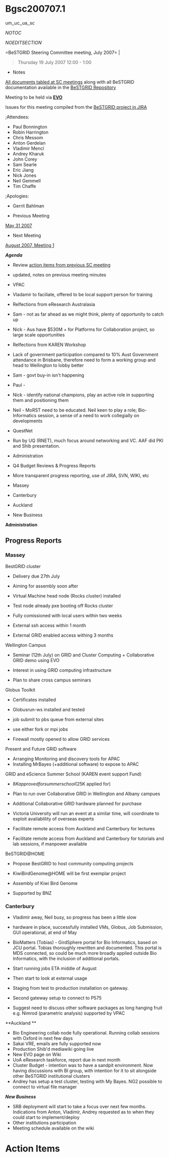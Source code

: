# Bgsc200707.1

um,,uc,,ua,,sc

_*NOTOC*_

_*NOEDITSECTION*_

=BeSTGRID Steering Committee meeting, July 2007= |

>  Thursday 19 July 2007
>  12:00 - 1:00

- Notes

[All documents tabled at SC meetings](https://svn.csi.ac.nz/svn/bestgrid/community/sc/) along with all BeSTGRID documentation available in the [BeSTGRID Repository](https://svn.csi.ac.nz/svn/bestgrid/)

Meeting to be held via **[EVO](http://evo.vrvs.org/)**

Issues for this meeting compiled from the [BeSTGRID project in JIRA](http://support.csi.ac.nz:8080/browse/BG)

;Attendees:
- Paul Bonnington
- Robin Harrington
- Chris Messom
- Anton Gerdelan
- Vladimir Mencl
- Andrey Kharuk
- John Corey
- Sam Searle
- Eric Jiang
- Nick Jones
- Neil Gemmell
- Tim Chaffe

;Apologies:
- Gerrit Bahlman

- Previous Meeting

[May 31 2007](/wiki/spaces/BeSTGRID/pages/3816950532)
- Next Meeting

[August 2007, Meeting 1](/wiki/spaces/BeSTGRID/pages/3816950759)

***Agenda***
- Review [action items from previous SC meeting](/wiki/spaces/BeSTGRID/pages/3816950532#Bgsc200705-ActionItems)
	
- updated, notes on previous meeting minutes
- VPAC
	
- Vladamir to faciliate, offered to be local support person for training
- Relfections from eResearch Australasia
	
- Sam - not as far ahead as we might think, plenty of opportunity to catch up
- Nick - Aus have $530M + for Platforms for Collaboration project, so large scale opportunities
- Relfections from KAREN Workshop
	
- Lack of government participation compared to 10% Aust Government attendance in Brisbane, therefore need to form a working group and head to Wellington to lobby better
- Sam - govt buy-in isn't happening
- Paul -
- Nick - identify national champions, play an active role in supporting them and positioning them
- Neil - MoRST need to be educated. Neil keen to play a role; Bio-Informatics session, a sense of a need to work collegially on developments
- QuestNet
	
- Run by UQ (RNET), much focus around networking and VC. AAF did PKI and Shib presentation.
- Administration
	
- Q4 Budget Reviews & Progress Reports
- More transparent progress reporting, use of JIRA, SVN, WIKI, etc
- Massey
- Canterbury
- Auckland
- New Business

**Administration**

## Progress Reports

### Massey 

BestGRID cluster

- Delivery due 27th July
- Aiming for assembly soon after
- Virtual Machine head node (Rocks cluster) installed
	
- Test node already pxe booting off Rocks cluster
- Fully comissioned with local users within two weeks
- External ssh access within 1 month
- External GRID enabled access withing 3 months

Wellington Campus

- Seminar (12th July) on GRID and Cluster Computing + Collaborative GRID demo using EVO
	
- Interest in using GRID computing infrastructure
- Plan to share cross campus seminars

Globus Toolkit

- Certificates installed
- Globusrun-ws installed and tested
	
- job submit to pbs queue from external sites
- use either fork or mpi jobs
- Firewall mostly opened to allow GRID services

Present and Future GRID software 

- Arranging Monitoring and discovery tools for APAC
- Installing MrBayes (+additional software) to expose to APAC

GRID and eScience Summer School (KAREN event support Fund)

- $8K approved for summer school ($25K applied for)
- Plan to run over Collaborative GRID in Wellington and Albany campues
	
- Additional Collaborative GRID hardware planned for purchase
- Victoria University will run an event at a similar time, will coordinate to exploit availablility of overseas experts
- Facilitate remote access from Auckland and Canterbury for lectures
- Facilitate remote access from Auckland and Canterbury for tutorials and lab sessions, if manpower available

BeSTGRID@HOME

- Propose BestGRID to host community computing projects
- KiwiBirdGenome@HOME will be first exemplar project
	
- Assembly of Kiwi Bird Genome
- Supported by BNZ

### Canterbury 

- Vladimir away, Neil busy, so progress has been a little slow
- hardware in place, successfully installed VMs, Globus, Job Submission, GUI operational, at end of May
- BioMatters (Tobias) - GirdSphere portal for Bio Informatics, based on JCU portal. Tobias thoroughly rewritten and documented. This portal is MDS connected, so could be much more broadly applied outside Bio Informatics, with the inclusion of additional portals.
	
- Start running jobs ETA middle of August
- Then start to look at external usage
- Staging from test to production installation on gateway.
- Second gateway setup to connect to P575
- Suggest need to discuss other software packages as long hanging fruit e.g. Nimrod (parametric analysis) supported by VPAC

**Auckland **
- Bio Engineering collab node fully operational. Running collab sessions with Oxford in next few days
- Sakai VRE, emails are fully supported now
- Production Shib'd mediawiki going live
- New EVO page on Wiki
- UoA eResearch taskforce, report due in next month
- Cluster Budget - intention was to have a sandpit environment. Now having discussions with BI group, with intention for it to sit alongside other BeSTGRID institutional clusters
- Andrey has setup a test cluster, testing with My Bayes. NG2 possible to connect to virtual file manager

***New Business***
- SRB deployment will start to take a focus over next few months. Indications from Anton, Vladimir, Andrey requested as to when they could start to implement/deploy
- Other institutions participation
- Meeting schedule available on the wiki

# Action Items
